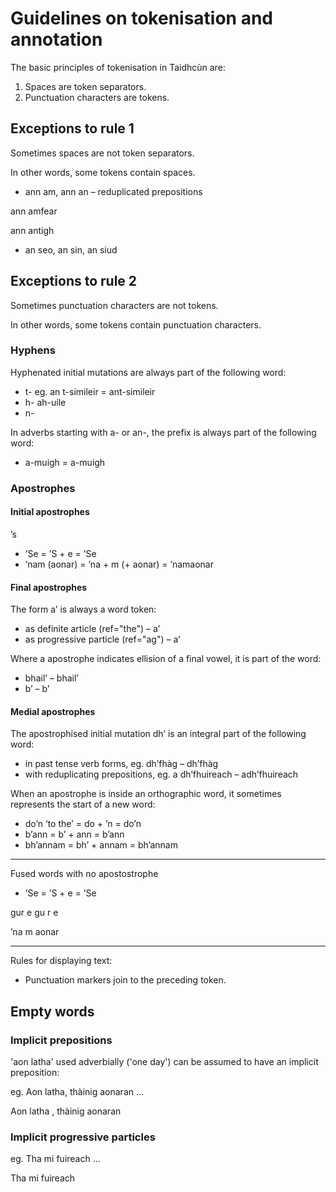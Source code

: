 # Guidelines on tokenisation and annotation

The basic principles of tokenisation in Taidhcùn are:
1. Spaces are token separators.
2. Punctuation characters are tokens.

## Exceptions to rule 1

Sometimes spaces are not token separators. 

In other words, some tokens contain spaces.

- ann am, ann an – reduplicated prepositions

<w id="_198_d2e147" ref="an-prep">ann am</w><w id="_198_d2e150" rels="comp:-1">fear</w>

<w id="_198_d2e361" ref="an-prep">ann an</w><w id="_198_d2e364" ref="taigh">tigh</w>


- an seo, an sin, an siud

## Exceptions to rule 2

Sometimes punctuation characters are not tokens.

In other words, some tokens contain punctuation characters.

### Hyphens

Hyphenated initial mutations are always part of the following word:
  - t- eg. an t-simileir = <w ref="the" rels="spr:1">an</w><w ref="similear">t-simileir</w>
  - h- <w id="_198_d2e528" ref="gach">a</w><w id="_198_d2e531" ref="uile">h-uile</w>
  - n-

In adverbs starting with a- or an-, the prefix is always part of the following word:
  - a-muigh = <w>a-muigh</w>


### Apostrophes

#### Initial apostrophes

<w id="_198_d2e436" ref="agus">’s</w>

- ’Se = ’S + e = <w ref="is">’S</w><w ref="e" rels="sbj:-1" join="left">e</w>
- ’nam (aonar) = ’na + m (+ aonar) = <w ref="an-prep">’na</w><w ref="mo" join="left">m</w><w>aonar</w>

#### Final apostrophes

The form a’ is always a word token:
  - as definite article (ref="the") – <w ref="the">a’</w>
  - as progressive particle (ref="ag") – <w ref="ag">a’</w>

Where a apostrophe indicates ellision of a final vowel, it is part of the word:
  - bhail’ – <w ref="baile">bhail’</w>
  - b’ – <w ref="is:past">b’</w>

#### Medial apostrophes

The apostrophised initial mutation dh’ is an integral part of the following word:
  - in past tense verb forms, eg. dh’fhàg – <w ref="fàg">dh’fhàg</w>
  - with reduplicating prepositions, eg. a dh’fhuireach – <w ref="do-prep" rels="comp:-2">a</w><w ref="fuireach" rels="comp:-1">dh’fhuireach</w>

When an apostrophe is inside an orthographic word, it sometimes represents the start of a new word:
  - do’n ‘to the’ = do + ’n = <w ref="do-prep">do</w><w ref="the" join="left">’n</w>
  - b’ann = b’ + ann = <w ref="is">b’</w><w ref="an-prep" rels="sbj:-1" join="left">ann</w>
  - bh’annam = bh’ + annam = <w ref="bi:past">bh’</w><w ref="an-prep" join="left">annam</w>
  



---

Fused words with no apostostrophe

- ’Se = ’S + e = <w ref="is">’S</w><w ref="e" rels="sbj:-1" join="left">e</w>

gur e
<w id="_198_d2e269" ref="gun">gu</w>
      <w id="_198_d2e270" ref="is" join="left">r</w>
      <w id="_198_d2e273">e</w>


<w id="_198_d2e320" ref="an-prep">’na</w>
      <w id="_198_d2e321" ref="mo" join="left">m</w>
      <w id="_198_d2e323">aonar</w>

---


Rules for displaying text:
- Punctuation markers join to the preceding token. 

## Empty words

### Implicit prepositions

'aon latha' used adverbially ('one day') can be assumed to have an implicit preposition:

eg. Aon latha, thàinig aonaran ...

<w ref="null-prep" rels="mod:4"/>
<w ref="aon" rels="num:1">Aon</w>
<w ref="latha" rels="comp:-2">latha</w>
<pc>,</pc>
<w ref="thig:past">thàinig</w>
<w rels="sbj:-1">aonaran</w>


### Implicit progressive particles

eg. Tha mi fuireach ...

<w ref="bi:pres">Tha</w>
<w>mi</w>
<w ref="ag"/>
<w>fuireach</w>



